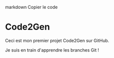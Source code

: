 markdown
Copier le code
# Code2Gen
Ceci est mon premier projet Code2Gen sur GitHub.

Je suis en train d'apprendre les branches Git !
